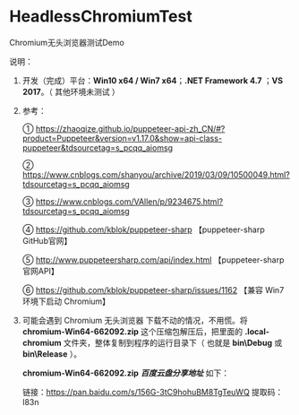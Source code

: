 # HeadlessChromiumTest
Chromium无头浏览器测试Demo

说明：

1. 开发（完成）平台：**Win10 x64 / Win7 x64**；**.NET Framework 4.7** ；**VS 2017**。（ 其他环境未测试 ）

2. 参考：

   ① https://zhaoqize.github.io/puppeteer-api-zh_CN/#?product=Puppeteer&version=v1.17.0&show=api-class-puppeteer&tdsourcetag=s_pcqq_aiomsg

   ② https://www.cnblogs.com/shanyou/archive/2019/03/09/10500049.html?tdsourcetag=s_pcqq_aiomsg

   ③ https://www.cnblogs.com/VAllen/p/9234675.html?tdsourcetag=s_pcqq_aiomsg

   ④ https://github.com/kblok/puppeteer-sharp 【puppeteer-sharp GitHub官网】

   ⑤ http://www.puppeteersharp.com/api/index.html 【puppeteer-sharp 官网API】

   ⑥ https://github.com/kblok/puppeteer-sharp/issues/1162 【兼容 Win7 环境下启动 Chromium】

3. 可能会遇到 Chromium 无头浏览器 下载不动的情况，不用慌。将 **chromium-Win64-662092.zip** 这个压缩包解压后，把里面的 **.local-chromium** 文件夹，整体复制到程序的运行目录下（ 也就是 **bin\Debug** 或 **bin\Release** ）。

   **chromium-Win64-662092.zip** ***百度云盘分享地址***  如下：

   链接：https://pan.baidu.com/s/156G-3tC9hohuBM8TgTeuWQ 
   提取码：l83n 